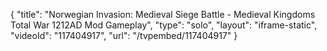 {
    "title": "Norwegian Invasion: Medieval Siege Battle - Medieval Kingdoms Total War 1212AD Mod Gameplay",
    "type": "solo",
    "layout": "iframe-static",
    "videoId": "117404917",
    "url": "\/tvpembed\/117404917"
}
